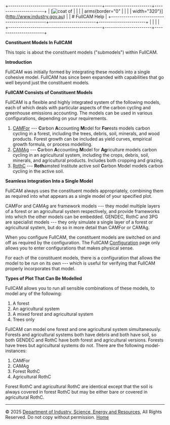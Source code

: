 +----------------------------------------------+-----------------------+-----------------------+
| [![coat of                                   |                       | [](index.htm)         |
| arms](imgs/DISER-inline_Mono.png){border="0" |                       |                       |
| width="320"}](http://www.industry.gov.au)    |                       | # FullCAM Help        |
+----------------------------------------------+-----------------------+-----------------------+
|                                              |                       |                       |
+----------------------------------------------+-----------------------+-----------------------+

**Constituent Models In FullCAM**

This topic is about the constituent models ("submodels") within FullCAM.

**Introduction**

FullCAM was initially formed by integrating these models into a single
cohesive model. FullCAM has since been expanded with capabilities that
go well beyond just the constituent models.

**FullCAM Consists of Constituent Models**

FullCAM is a flexible and highly integrated system of the following
models, each of which deals with particular aspects of the carbon
cycling and greenhouse emissions accounting. The models can be used in
various configurations, depending on your requirements.

1.  [CAMFor](77_CAMFor.htm) --- **C**arbon **A**ccounting **M**odel for
    **For**ests models carbon cycling in a forest, including the trees,
    debris, soil, minerals, and wood products. Forest growth can be
    included as yield curves, empirical growth formula, or process
    modelling.
2.  [CAMAg](78_CAMAg.htm) --- **C**arbon **A**ccounting **M**odel for
    **Ag**riculture models carbon cycling in an agricultural system,
    including the crops, debris, soil, minerals, and agricultural
    products. Includes both cropping and grazing.
3.  [RothC](114_RothC.htm) --- **Roth**amsted Institute active soil
    **C**arbon Model models carbon cycling in the active soil.

**Seamless Integration Into a Single Model**

FullCAM always uses the constituent models appropriately, combining them
as required into what appears as a single model of your specified plot.

CAMFor and CAMAg are framework models --- they model multiple layers of
a forest or an agricultural system respectively, and provide frameworks
into which the other models can be embedded. GENDEC, RothC and 3PG are
specialist models --- they only simulate a single layer of a forest or
agricultural system, but do so in more detail than CAMFor or CAMAg.

When you configure FullCAM, the constituent models are switched on and
off as required by the configuration. The FullCAM
[Configuration](150_Configuration.htm) page only allows you to enter
configurations that makes physical sense.

For each of the constituent models, there is a configuration that allows
the model to be run on its own --- which is useful for verifying that
FullCAM properly incorporates that model.

**Types of Plot That Can Be Modelled**

FullCAM allows you to run all sensible combinations of these models, to
model any of the following:

1.  A forest
2.  An agricultural system
3.  A mixed forest and agricultural system
4.  Trees only

FullCAM can model one forest and one agricultural system simultaneously.
Forests and agricultural systems both have debris and both have soil, so
both GENDEC and RothC have both forest and agricultural versions.
Forests have trees but agricultural systems do not. There are the
following model-instances:

1.  CAMFor
2.  CAMAg
3.  Forest RothC
4.  Agricultural RothC

Forest RothC and agricultural RothC are identical except that the soil
is always covered in forest RothC but may be either bare or covered in
agricultural RothC.

------------------------------------------------------------------------

© 2025 [Department of Industry, Science, Energy and
Resources](http://www.industry.gov.au "Department of Industry, Science, Energy and Resources"),
All Rights Reserved. Do not copy without permission.
[Home](index.htm "help index")
